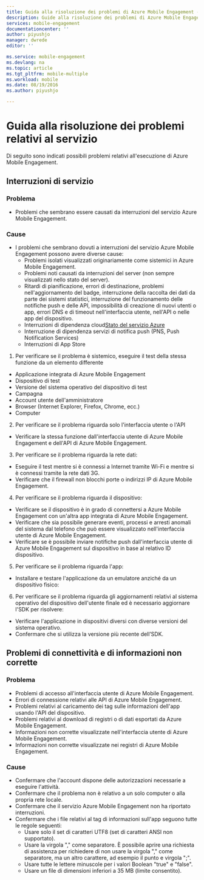```yaml
---
title: Guida alla risoluzione dei problemi di Azure Mobile Engagement - Servizio
description: Guide alla risoluzione dei problemi di Azure Mobile Engagement
services: mobile-engagement
documentationcenter: ''
author: piyushjo
manager: dwrede
editor: ''

ms.service: mobile-engagement
ms.devlang: na
ms.topic: article
ms.tgt_pltfrm: mobile-multiple
ms.workload: mobile
ms.date: 08/19/2016
ms.author: piyushjo

---
```

# Guida alla risoluzione dei problemi relativi al servizio
Di seguito sono indicati possibili problemi relativi all'esecuzione di Azure Mobile Engagement.

## Interruzioni di servizio
### Problema
* Problemi che sembrano essere causati da interruzioni del servizio Azure Mobile Engagement.

### Cause
* I problemi che sembrano dovuti a interruzioni del servizio Azure Mobile Engagement possono avere diverse cause:
  * Problemi isolati visualizzati originariamente come sistemici in Azure Mobile Engagement.
  * Problemi noti causati da interruzioni del server (non sempre visualizzati nello stato del server).
  * Ritardi di pianificazione, errori di destinazione, problemi nell'aggiornamento del badge, interruzione della raccolta dei dati da parte dei sistemi statistici, interruzione del funzionamento delle notifiche push e delle API, impossibilità di creazione di nuovi utenti o app, errori DNS e di timeout nell'interfaccia utente, nell'API o nelle app del dispositivo.
  * Interruzioni di dipendenza cloud[Stato del servizio Azure](http://status.azure.com/)
  * Interruzione di dipendenza servizi di notifica push (PNS, Push Notification Services)
  * Interruzioni di App Store

1) Per verificare se il problema è sistemico, eseguire il test della stessa funzione da un elemento differente

* Applicazione integrata di Azure Mobile Engagement
* Dispositivo di test
* Versione del sistema operativo del dispositivo di test
* Campagna
* Account utente dell'amministratore
* Browser (Internet Explorer, Firefox, Chrome, ecc.)
* Computer

2) Per verificare se il problema riguarda solo l'interfaccia utente o l'API

* Verificare la stessa funzione dall'interfaccia utente di Azure Mobile Engagement e dell'API di Azure Mobile Engagement.

3) Per verificare se il problema riguarda la rete dati:

* Eseguire il test mentre si è connessi a Internet tramite Wi-Fi e mentre si è connessi tramite la rete dati 3G.
* Verificare che il firewall non blocchi porte o indirizzi IP di Azure Mobile Engagement.

4) Per verificare se il problema riguarda il dispositivo:

* Verificare se il dispositivo è in grado di connettersi a Azure Mobile Engagement con un'altra app integrata di Azure Mobile Engagement.
* Verificare che sia possibile generare eventi, processi e arresti anomali del sistema dal telefono che può essere visualizzato nell'interfaccia utente di Azure Mobile Engagement.
* Verificare se è possibile inviare notifiche push dall'interfaccia utente di Azure Mobile Engagement sul dispositivo in base al relativo ID dispositivo.

5) Per verificare se il problema riguarda l'app:

* Installare e testare l'applicazione da un emulatore anziché da un dispositivo fisico:

6) Per verificare se il problema riguarda gli aggiornamenti relativi al sistema operativo del dispositivo dell'utente finale ed è necessario aggiornare l'SDK per risolvere:

* Verificare l'applicazione in dispositivi diversi con diverse versioni del sistema operativo.
* Confermare che si utilizza la versione più recente dell’SDK.

## Problemi di connettività e di informazioni non corrette
### Problema
* Problemi di accesso all'interfaccia utente di Azure Mobile Engagement.
* Errori di connessione relativi alle API di Azure Mobile Engagement.
* Problemi relativi al caricamento dei tag sulle informazioni dell'app usando l'API del dispositivo.
* Problemi relativi al download di registri o di dati esportati da Azure Mobile Engagement.
* Informazioni non corrette visualizzate nell'interfaccia utente di Azure Mobile Engagement.
* Informazioni non corrette visualizzate nei registri di Azure Mobile Engagement.

### Cause
* Confermare che l'account dispone delle autorizzazioni necessarie a eseguire l'attività.
* Confermare che il problema non è relativo a un solo computer o alla propria rete locale.
* Confermare che il servizio Azure Mobile Engagement non ha riportato interruzioni.
* Confermare che i file relativi al tag di informazioni sull'app seguono tutte le regole seguenti:
  * Usare solo il set di caratteri UTF8 (set di caratteri ANSI non supportato).
  * Usare la virgola "," come separatore. È possibile aprire una richiesta di assistenza per richiedere di non usare la virgola "," come separatore, ma un altro carattere, ad esempio il punto e virgola ";".
  * Usare tutte le lettere minuscole per i valori Boolean "true" e "false".
  * Usare un file di dimensioni inferiori a 35 MB (limite consentito).

<!---HONumber=AcomDC_0824_2016-->